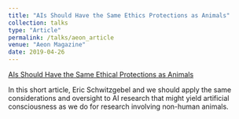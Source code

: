 ```yaml
---
title: "AIs Should Have the Same Ethics Protections as Animals"
collection: talks
type: "Article"
permalink: /talks/aeon_article
venue: "Aeon Magazine"
date: 2019-04-26
---
```

[AIs Should Have the Same Ethical Protections as Animals](https://aeon.co/ideas/ais-should-have-the-same-ethical-protections-as-animals)

In this short article, Eric Schwitzgebel and we should apply the same considerations and oversight to AI research that might yield artificial consciousness as we do for research involving non-human animals. 
